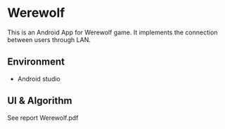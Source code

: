 # Werewolf
This is an Android App for Werewolf game. It implements the connection between users through LAN.

## Environment 

- Android studio

## UI & Algorithm
See report Werewolf.pdf
